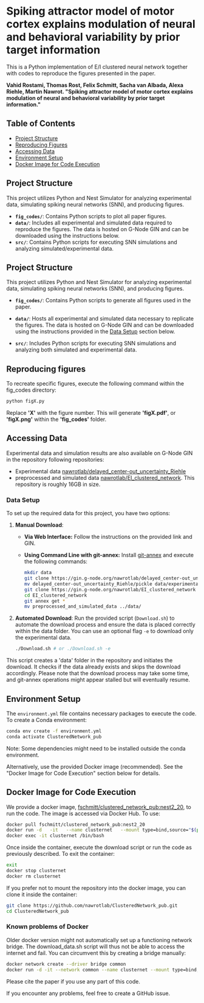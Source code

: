 # Spiking attractor model of motor cortex explains modulation of neural and behavioral variability by prior target information
This is a Python implementation of E/I clustered neural network together with codes to reproduce the figures presented in the paper.

**Vahid Rostami, Thomas Rost, Felix Schmitt, Sacha van Albada, Alexa Riehle, Martin Nawrot. "Spiking attractor model of motor cortex explains modulation of neural and behavioral variability by prior target information."**


## Table of Contents
- [Project Structure](#project-structure)
- [Reproducing Figures](#reproducing-figures)
- [Accessing Data](#accessing-data)
- [Environment Setup](#environment-setup)
- [Docker Image for Code Execution](#docker-image-for-code-execution)

## Project Structure
This project utilizes Python and Nest Simulator for analyzing experimental data, simulating spiking neural networks (SNN), and producing figures.

- **`fig_codes/`**: Contains Python scripts to plot all paper figures.
- **`data/`**: Includes all experimental and simulated data required to reproduce the figures. The data is hosted on G-Node GIN and can be downloaded using the instructions below.
- **`src/`**: Contains Python scripts for executing SNN simulations and analyzing simulated/experimental data.

## Project Structure

This project utilizes Python and Nest Simulator for analyzing experimental data, simulating spiking neural networks (SNN), and producing figures.

- **`fig_codes/`**: Contains Python scripts to generate all figures used in the paper.
  
- **`data/`**: Hosts all experimental and simulated data necessary to replicate the figures. The data is hosted on G-Node GIN and can be downloaded using the instructions provided in the [Data Setup](#data-setup) section below.

- **`src/`**: Includes Python scripts for executing SNN simulations and analyzing both simulated and experimental data.



## Reproducing figures
To recreate specific figures, execute the following command within the fig_codes directory:
```bash
python figX.py
```
Replace **'X'** with the figure number. This will generate **'figX.pdf'**, or **'figX.png'** within the **'fig_codes'** folder.

## Accessing Data
Experimental data and simulation results are also available on G-Node GIN in the repository following repositories:
- Experimental data [nawrotlab/delayed_center-out_uncertainty_Riehle](https://gin.g-node.org/nawrotlab/delayed_center-out_uncertainty_Riehle)
- preprocessed and simulated data [nawrotlab/EI_clustered_network](https://gin.g-node.org/nawrotlab/EI_clustered_network).
This repository is roughly 16GB in size.

 
### Data Setup

To set up the required data for this project, you have two options:

1. **Manual Download**:
   - **Via Web Interface:** Follow the instructions on the provided link and GIN.
   - **Using Command Line with git-annex:** Install [git-annex](https://git-annex.branchable.com/install/) and execute the following commands:

     ```bash
     mkdir data
     git clone https://gin.g-node.org/nawrotlab/delayed_center-out_uncertainty_Riehle
     mv delayed_center-out_uncertainty_Riehle/pickle data/experimental_data
     git clone https://gin.g-node.org/nawrotlab/EI_clustered_network
     cd EI_clustered_network
     git annex get *
     mv preprocessed_and_simulated_data ../data/
     ```

2. **Automated Download**:
   Run the provided script (`Download.sh`) to automate the download process and ensure the data is placed correctly within the data folder. You can use an optional flag `-e` to download only the experimental data.

   ```bash
   ./Download.sh # or ./Download.sh -e

  This script creates a 'data' folder in the repository and initiates the download. It checks if the data already exists and skips the download accordingly. Please note that the download process may take some time, and git-annex operations might appear stalled but will eventually resume.

## Environment Setup
The `environment.yml` file contains necessary packages to execute the code. To create a Conda environment:

```bash
conda env create -f environment.yml
conda activate ClusteredNetwork_pub
```
Note: Some dependencies might need to be installed outside the conda environment.

Alternatively, use the provided Docker image (recommended). See the "Docker Image for Code Execution" section below for details.

## Docker Image for Code Execution
We provide a docker image, 
[fschmitt/clustered_network_pub:nest2_20](https://hub.docker.com/repository/docker/fschmitt/clustered_network_pub/), 
to run the code.
The image is accessed via Docker Hub. To use:

```bash 
docker pull fschmitt/clustered_network_pub:nest2_20
docker run -d   -it   --name clusternet   --mount type=bind,source="$(pwd)"/ClusteredNetwork_pub,target=/app   fschmitt/clustered_network_pub:nest2_20
docker exec -it clusternet /bin/bash
```

Once inside the container, execute the download script or run the code as previously described. To exit the container:
```bash
exit
docker stop clusternet
docker rm clusternet
```

If you prefer not to mount the repository into the docker image, you can clone it inside the container:
```bash
git clone https://github.com/nawrotlab/ClusteredNetwork_pub.git
cd ClusteredNetwork_pub
```
### Known problems of Docker
Older docker version might not automatically set up a functioning network bridge. The download_data.sh script will thus not be able to access the internet and fail.
You can circumvent this by creating a bridge manually:
```bash
docker network create --driver bridge common
docker run -d -it --network common --name clusternet --mount type=bind,source="$(pwd)"/ClusteredNetwork_pub,target=/app fschmitt/clustered_network_pub:nest2_20
```

Please cite the paper if you use any part of this code.

If you encounter any problems, feel free to create a GitHub issue.
